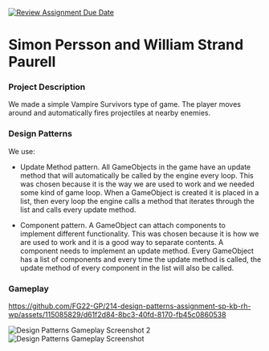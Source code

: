 [![Review Assignment Due Date](https://classroom.github.com/assets/deadline-readme-button-24ddc0f5d75046c5622901739e7c5dd533143b0c8e959d652212380cedb1ea36.svg)](https://classroom.github.com/a/XUCedPox)
# Simon Persson and William Strand Paurell

### Project Description
We made a simple Vampire Survivors type of game. The player moves around and automatically fires projectiles at nearby enemies.

### Design Patterns
We use:  
- Update Method pattern. All GameObjects in the game have an update method that will automatically be called by the engine every loop.
This was chosen because it is the way we are used to work and we needed some kind of game loop.
When a GameObject is created it is placed in a list, then every loop the engine calls a method that iterates through the list and calls every update method.

- Component pattern. A GameObject can attach components to implement different functionality.
This was chosen because it is how we are used to work and it is a good way to separate contents.
A component needs to implement an update method. Every GameObject has a list of components and every time the update method is called, the update method of every component in the list will also be called.

### Gameplay

https://github.com/FG22-GP/214-design-patterns-assignment-sp-kb-rh-wp/assets/115085829/d61f2d84-8bc3-40fd-8170-fb45c0860538

![Design Patterns Gameplay Screenshot 2](https://github.com/FG22-GP/214-design-patterns-assignment-sp-kb-rh-wp/assets/115085829/3e67ce9f-457a-48bc-a5ca-d087b0a7ff01)
![Design Patterns Gameplay Screenshot](https://github.com/FG22-GP/214-design-patterns-assignment-sp-kb-rh-wp/assets/115085829/3cafd227-17bf-4fa8-856e-4c8e3a77e801)

